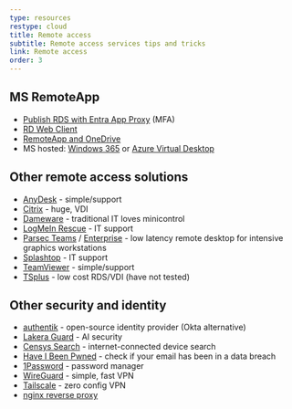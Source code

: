 ```yaml
---
type: resources
restype: cloud
title: Remote access
subtitle: Remote access services tips and tricks
link: Remote access
order: 3
---
```


## MS RemoteApp

* [Publish RDS with Entra App Proxy](https://learn.microsoft.com/en-us/entra/identity/app-proxy/application-proxy-integrate-with-remote-desktop-services) (MFA)
* [RD Web Client](https://learn.microsoft.com/en-us/windows-server/remote/remote-desktop-services/remote-desktop-web-client-admin)
* [RemoteApp and OneDrive](https://www.truesec.com/hub/blog/remoteapp-and-the-missing-onedrive-client)
* MS hosted: [Windows 365](https://www.microsoft.com/windows-365/) or [Azure Virtual Desktop](https://azure.microsoft.com/products/virtual-desktop/)

## Other remote access solutions

* [AnyDesk](https://anydesk.com/en) - simple/support
* [Citrix](https://www.citrix.com/) - huge, VDI
* [Dameware](https://www.dameware.com/) - traditional IT loves minicontrol
* [LogMeIn Rescue](https://www.logmein.com/products/rescue) - IT support
* [Parsec Teams](https://parsec.app/teams) / [Enterprise](https://parsec.app/enterprise) - low latency remote desktop for intensive graphics workstations
* [Splashtop](https://www.splashtop.com/) - IT support
* [TeamViewer](https://www.teamviewer.com/en/) - simple/support
* [TSplus](https://www.tsplus.net/) - low cost RDS/VDI (have not tested)

## Other security and identity

* [authentik](https://goauthentik.io/) - open-source identity provider (Okta alternative)
* [Lakera Guard](https://www.lakera.ai/lakera-guard) - AI security
* [Censys Search](https://search.censys.io/) - internet-connected device search
* [Have I Been Pwned](https://haveibeenpwned.com/) - check if your email has been in a data breach
* [1Password](https://1password.com/) - password manager
* [WireGuard](https://www.wireguard.com/) - simple, fast VPN
* [Tailscale](https://tailscale.com/) - zero config VPN
* [nginx reverse proxy](https://www.nginx.com/resources/wiki/start/topics/examples/reverseproxyexample/)